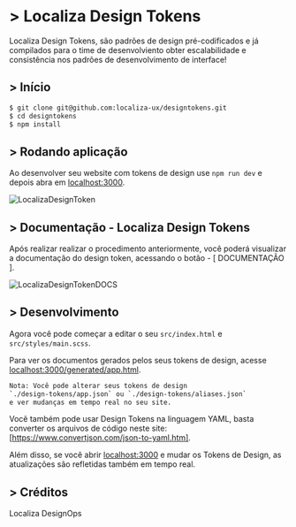 
 # > Localiza Design Tokens

Localiza Design Tokens, são padrões de design pré-codificados e já compilados para o time de desenvolviento obter escalabilidade e consistência nos padrões de desenvolvimento de interface!

## > Início

```bash
$ git clone git@github.com:localiza-ux/designtokens.git
$ cd designtokens
$ npm install
```

## > Rodando aplicação

Ao desenvolver seu website com tokens de design use `npm run dev`
e depois abra em [localhost:3000](http://localhost:3000).

![LocalizaDesignToken](https://raw.githubusercontent.com/localiza-ux/designtokens/master/new-screenshort-token.png)


## > Documentação - Localiza Design Tokens

Após realizar realizar o procedimento anteriormente, você poderá visualizar a documentação do design token, acessando o botão - [ DOCUMENTAÇÃO ].

![LocalizaDesignTokenDOCS](https://raw.githubusercontent.com/localiza-ux/designtokens/master/new-screenshort-doc.png)


## > Desenvolvimento

Agora você pode começar a editar o seu `src/index.html` e `src/styles/main.scss`.

Para ver os documentos gerados pelos seus tokens de design, acesse [localhost:3000/generated/app.html](http://localhost:3000/).

```bash
Nota: Você pode alterar seus tokens de design 
`./design-tokens/app.json` ou `./design-tokens/aliases.json` 
e ver mudanças em tempo real no seu site.
```

Você também pode usar Design Tokens na linguagem YAML, basta converter os arquivos de código neste site: [https://www.convertjson.com/json-to-yaml.htm].

Além disso, se você abrir [localhost:3000](http://localhost:3000) e mudar os Tokens de Design,
as atualizações são refletidas também em tempo real.


## > Créditos

Localiza DesignOps 
